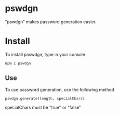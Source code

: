 # pswdgn

"pswdgn" makes password generation easier.

# Install

To install paswdgn, type in your console
```
npm i pswdgn
```
## Use

To use password generation, use the following method
```
pswdgn.generate(length, specialChars)
```
specialChars must be "true" or "false"
